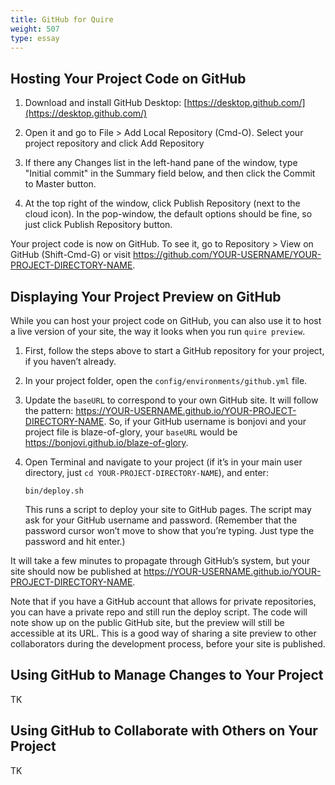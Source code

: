 ```yaml
---
title: GitHub for Quire
weight: 507
type: essay
---
```


## Hosting Your Project Code on GitHub

1. Download and install GitHub Desktop: [https://desktop.github.com/](https://desktop.github.com/)

2. Open it and go to File > Add Local Repository (Cmd-O). Select your project repository and click Add Repository

3. If there any Changes list in the left-hand pane of the window, type "Initial commit" in the Summary field below, and then click the Commit to Master button.

3. At the top right of the window, click Publish Repository (next to the cloud icon). In the pop-window, the default options should be fine, so just click Publish Repository button.

Your project code is now on GitHub. To see it, go to Repository > View on GitHub (Shift-Cmd-G) or visit https://github.com/YOUR-USERNAME/YOUR-PROJECT-DIRECTORY-NAME.

## Displaying Your Project Preview on GitHub

While you can host your project code on GitHub, you can also use it to host a live version of your site, the way it looks when you run `quire preview`.

1. First, follow the steps above to start a GitHub repository for your project, if you haven’t already.

2. In your project folder, open the `config/environments/github.yml` file.

3. Update the `baseURL` to correspond to your own GitHub site. It will follow the pattern: https://YOUR-USERNAME.github.io/YOUR-PROJECT-DIRECTORY-NAME. So, if your GitHub username is bonjovi and your project file is blaze-of-glory, your `baseURL` would be https://bonjovi.github.io/blaze-of-glory.

4. Open Terminal and navigate to your project (if it’s in your main user directory, just `cd YOUR-PROJECT-DIRECTORY-NAME`), and enter:

    ```
    bin/deploy.sh
    ```

    This runs a script to deploy your site to GitHub pages. The script may ask for your GitHub username and password. (Remember that the password cursor won’t move to show that you’re typing. Just type the password and hit enter.)

It will take a few minutes to propagate through GitHub’s system, but your site should now be published at https://YOUR-USERNAME.github.io/YOUR-PROJECT-DIRECTORY-NAME.

Note that if you have a GitHub account that allows for private repositories, you can have a private repo and still run the deploy script. The code will note show up on the public GitHub site, but the preview will still be accessible at its URL. This is a good way of sharing a site preview to other collaborators during the development process, before your site is published.

## Using GitHub to Manage Changes to Your Project

TK

## Using GitHub to Collaborate with Others on Your Project

TK
